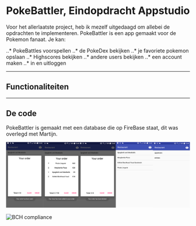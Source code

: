 # PokeBattler, Eindopdracht Appstudio
Voor het allerlaatste project, heb ik mezelf uitgedaagd om allebei de opdrachten te implementeren. PokeBattler is een app gemaakt voor de Pokemon fanaat. Je kan:

..* PokeBattles voorspellen
..* de PokeDex bekijken
..* je favoriete pokemon opslaan
..* Highscores bekijken
..* andere users bekijken
..* een account maken
..* in en uitloggen

---
## Functionaliteiten




---
## De code

PokeBattler is gemaakt met een database die op FireBase staat, dit was overlegd met Martijn. 


![klik hier](/Doc/screen1.jpeg?raw=true)

![BCH compliance](https://bettercodehub.com/edge/badge/vincentdamen/TestingBCH?branch=master)
